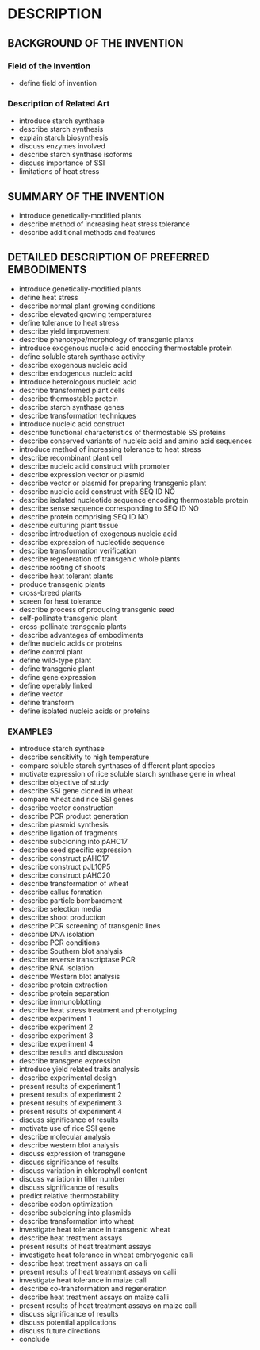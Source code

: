 # DESCRIPTION

## BACKGROUND OF THE INVENTION

### Field of the Invention

- define field of invention

### Description of Related Art

- introduce starch synthase
- describe starch synthesis
- explain starch biosynthesis
- discuss enzymes involved
- describe starch synthase isoforms
- discuss importance of SSI
- limitations of heat stress

## SUMMARY OF THE INVENTION

- introduce genetically-modified plants
- describe method of increasing heat stress tolerance
- describe additional methods and features

## DETAILED DESCRIPTION OF PREFERRED EMBODIMENTS

- introduce genetically-modified plants
- define heat stress
- describe normal plant growing conditions
- describe elevated growing temperatures
- define tolerance to heat stress
- describe yield improvement
- describe phenotype/morphology of transgenic plants
- introduce exogenous nucleic acid encoding thermostable protein
- define soluble starch synthase activity
- describe exogenous nucleic acid
- describe endogenous nucleic acid
- introduce heterologous nucleic acid
- describe transformed plant cells
- describe thermostable protein
- describe starch synthase genes
- describe transformation techniques
- introduce nucleic acid construct
- describe functional characteristics of thermostable SS proteins
- describe conserved variants of nucleic acid and amino acid sequences
- introduce method of increasing tolerance to heat stress
- describe recombinant plant cell
- describe nucleic acid construct with promoter
- describe expression vector or plasmid
- describe vector or plasmid for preparing transgenic plant
- describe nucleic acid construct with SEQ ID NO
- describe isolated nucleotide sequence encoding thermostable protein
- describe sense sequence corresponding to SEQ ID NO
- describe protein comprising SEQ ID NO
- describe culturing plant tissue
- describe introduction of exogenous nucleic acid
- describe expression of nucleotide sequence
- describe transformation verification
- describe regeneration of transgenic whole plants
- describe rooting of shoots
- describe heat tolerant plants
- produce transgenic plants
- cross-breed plants
- screen for heat tolerance
- describe process of producing transgenic seed
- self-pollinate transgenic plant
- cross-pollinate transgenic plants
- describe advantages of embodiments
- define nucleic acids or proteins
- define control plant
- define wild-type plant
- define transgenic plant
- define gene expression
- define operably linked
- define vector
- define transform
- define isolated nucleic acids or proteins

### EXAMPLES

- introduce starch synthase
- describe sensitivity to high temperature
- compare soluble starch synthases of different plant species
- motivate expression of rice soluble starch synthase gene in wheat
- describe objective of study
- describe SSI gene cloned in wheat
- compare wheat and rice SSI genes
- describe vector construction
- describe PCR product generation
- describe plasmid synthesis
- describe ligation of fragments
- describe subcloning into pAHC17
- describe seed specific expression
- describe construct pAHC17
- describe construct pJL10P5
- describe construct pAHC20
- describe transformation of wheat
- describe callus formation
- describe particle bombardment
- describe selection media
- describe shoot production
- describe PCR screening of transgenic lines
- describe DNA isolation
- describe PCR conditions
- describe Southern blot analysis
- describe reverse transcriptase PCR
- describe RNA isolation
- describe Western blot analysis
- describe protein extraction
- describe protein separation
- describe immunoblotting
- describe heat stress treatment and phenotyping
- describe experiment 1
- describe experiment 2
- describe experiment 3
- describe experiment 4
- describe results and discussion
- describe transgene expression
- introduce yield related traits analysis
- describe experimental design
- present results of experiment 1
- present results of experiment 2
- present results of experiment 3
- present results of experiment 4
- discuss significance of results
- motivate use of rice SSI gene
- describe molecular analysis
- describe western blot analysis
- discuss expression of transgene
- discuss significance of results
- discuss variation in chlorophyll content
- discuss variation in tiller number
- discuss significance of results
- predict relative thermostability
- describe codon optimization
- describe subcloning into plasmids
- describe transformation into wheat
- investigate heat tolerance in transgenic wheat
- describe heat treatment assays
- present results of heat treatment assays
- investigate heat tolerance in wheat embryogenic calli
- describe heat treatment assays on calli
- present results of heat treatment assays on calli
- investigate heat tolerance in maize calli
- describe co-transformation and regeneration
- describe heat treatment assays on maize calli
- present results of heat treatment assays on maize calli
- discuss significance of results
- discuss potential applications
- discuss future directions
- conclude


